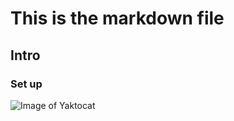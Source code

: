 # This is the markdown file

## Intro

### Set up

![Image of Yaktocat](https://octodex.github.com/images/yaktocat.png)
